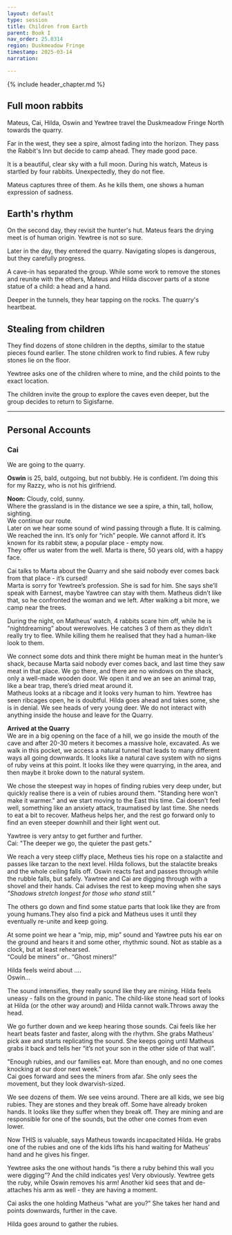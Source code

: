 ```yaml
---
layout: default
type: session
title: Children from Earth
parent: Book I
nav_order: 25.0314
region: Duskmeadow Fringe
timestamp: 2025-03-14
narration: 

---
```


{% include header_chapter.md %}

## Full moon rabbits

Mateus, Cai, Hilda, Oswin and Yewtree travel the Duskmeadow Fringe North towards the quarry.

Far in the west, they see a spire, almost fading into the horizon. They pass the Rabbit's Inn but decide to camp ahead. They made good pace.

It is a beautiful, clear sky with a full moon. During his watch, Mateus is startled by four rabbits. Unexpectedly, they do not flee.

Mateus captures three of them. As he kills them, one shows a human expression of sadness.


## Earth's rhythm

On the second day, they revisit the hunter's hut. Mateus fears the drying meet is of human origin. Yewtree is not so sure.

Later in the day, they entered the quarry. Navigating slopes is dangerous, but they carefully progress.

A cave-in has separated the group. While some work to remove the stones and reunite with the others, Mateus and Hilda discover parts of a stone statue of a child: a head and a hand.

Deeper in the tunnels, they hear tapping on the rocks. The quarry's heartbeat.

## Stealing from children 

They find dozens of stone children in the depths, similar to the statue pieces found earlier. The stone children work to find rubies. A few ruby stones lie on the floor.

Yewtree asks one of the children where to mine, and the child points to the exact location.

The children invite the group to explore the caves even deeper, but the group decides to return to Sigisfarne.

---

## Personal Accounts

### Cai 

We are going to the quarry.

**Oswin** is 25, bald, outgoing, but not bubbly. He is confident. I’m doing this for my Razzy, who is not his girlfriend. 

**Noon:** Cloudy, cold, sunny.   
Where the grassland is in the distance we see a spire, a thin, tall, hollow, sighting.  
We continue our route.   
Later on we hear some sound of wind passing through a flute. It is calming.   
We reached the inn. It’s only for “rich” people. We cannot afford it. It’s known for its rabbit stew, a popular place \- empty now.  
They offer us water from the well. Marta is there, 50 years old, with a happy face. 

Cai talks to Marta about the Quarry and she said nobody ever comes back from that place \- it’s cursed\!   
Marta is sorry for Yewtree’s profession. She is sad for him. She says she’ll speak with Earnest, maybe Yawtree can stay with them. Matheus didn’t like that, so he confronted the woman and we left. After walking a bit more, we camp near the trees. 

During the night, on Matheus’ watch, 4 rabbits scare him off, while he is “nightdreaming” about werewolves. He catches 3 of them as they didn’t really try to flee. While killing them he realised that they had a human-like look to them. 

We connect some dots and think there might be human meat in the hunter’s shack, because Marta said nobody ever comes back, and last time they saw meat in that place. We go there, and there are no windows on the shack, only a well-made wooden door. We open it and we an see an animal trap, like a bear trap, there’s dried meat around it.   
Matheus looks at a ribcage and it looks very human to him. Yewtree has seen ribcages open, he is doubtful. Hilda goes ahead and takes some, she is in denial. We see heads of very young deer. We do not interact with anything inside the house and leave for the Quarry.

**Arrived at the Quarry**  
We are in a big opening on the face of a hill, we go inside the mouth of the cave and after 20-30 meters it becomes a massive hole, excavated. As we walk in this pocket, we access a natural tunnel that leads to many different ways all going downwards. It looks like a natural cave system with no signs of ruby veins at this point. It looks like they were quarrying, in the area, and then maybe it broke down to the natural system.

We chose the steepest way in hopes of finding rubies very deep under, but quickly realise there is a vein of rubies around them. "Standing here won’t make it warmer." and we start moving to the East this time. Cai doesn’t feel well, something like an anxiety attack, traumatised by last time. She needs to eat a bit to recover. Matheus helps her, and the rest go forward only to find an even steeper downhill and their light went out. 

Yawtree is very antsy to get further and further.  
Cai: "The deeper we go, the quieter the past gets."

We reach a very steep cliffy place, Metheus ties his rope on a stalactite and passes like tarzan to the next level. Hilda follows, but the stalactite breaks and the whole ceiling falls off. Oswin reacts fast and passes through while the rubble falls, but safely. Yawtree and Cai are digging through with a shovel and their hands. Cai advises the rest to keep moving when she says *"Shadows stretch longest for those who stand still."*

The others go down and find some statue parts that look like they are from young humans.They also find a pick and Matheus uses it until they eventually re-unite and keep going. 

At some point we hear a “mip, mip, mip” sound and Yawtree puts his ear on the ground and hears it and some other, rhythmic sound. Not as stable as a clock, but at least rehearsed.   
“Could be miners” or.. “Ghost miners\!”

Hilda feels weird about ….   
Oswin… 

The sound intensifies, they really sound like they are mining. Hilda feels uneasy \- falls on the ground in panic. The child-like stone head sort of looks at Hilda (or the other way around) and Hilda cannot walk.Throws away the head. 

We go further down and we keep hearing those sounds. Cai feels like her heart beats faster and faster, along with the rhythm. She grabs Matheus’ pick axe and starts replicating the sound. She keeps going until Matheus grabs it back and tells her “it’s not your son in the other side of that wall”. 

"Enough rubies, and our families eat. More than enough, and no one comes knocking at our door next week."  
Cai goes forward and sees the miners from afar. She only sees the movement, but they look dwarvish-sized. 

We see dozens of them. We see veins around. There are all kids, we see big rubies. They are stones and they break off. Some have already broken hands. It looks like they suffer when they break off. They are mining and are responsible for one of the sounds, but the other one comes from even lower. 

Now THIS is valuable, says Matheus towards incapacitated Hilda. He grabs one of the rubies and one of the kids lifts his hand waiting for Matheus’ hand and he gives his finger. 

Yewtree asks the one without hands “is there a ruby behind this wall you were digging”? And the child indicates yes\! Very obviously. Yewtree gets the ruby, while Oswin removes his arm\! Another kid sees that and de-attaches his arm as well \- they are having a moment. 

Cai asks the one holding Matheus “what are you?” She takes her hand and points downwards, further in the cave. 

Hilda goes around to gather the rubies.

